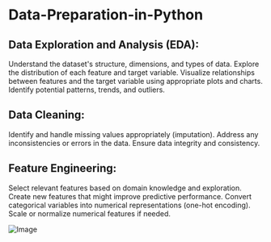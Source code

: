 # Data-Preparation-in-Python

## Data Exploration and Analysis (EDA):
Understand the dataset's structure, dimensions, and types of data.
Explore the distribution of each feature and target variable.
Visualize relationships between features and the target variable using appropriate plots and charts.
Identify potential patterns, trends, and outliers.

## Data Cleaning:
Identify and handle missing values appropriately (imputation).
Address any inconsistencies or errors in the data.
Ensure data integrity and consistency.

## Feature Engineering:
Select relevant features based on domain knowledge and exploration.
Create new features that might improve predictive performance.
Convert categorical variables into numerical representations (one-hot encoding).
Scale or normalize numerical features if needed.

![Image](https://github.com/user-attachments/assets/61c2020d-99c4-4715-8a46-b83cb7751e79)
